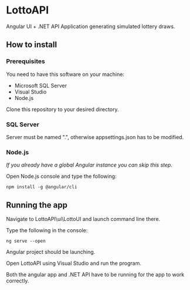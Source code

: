 # LottoAPI
Angular UI + .NET API Application generating simulated lottery draws.

## How to install
### Prerequisites
You need to have this software on your machine:
- Microsoft SQL Server
- Visual Studio
- Node.js

Clone this repository to your desired directory.
### SQL Server
Server must be named ".", otherwise appsettings.json has to be modified.

### Node.js
*If you already have a global Angular instance you can skip this step.*


Open Node.js console and type the following:
```
npm install -g @angular/cli
```

## Running the app
Navigate to LottoAPI\ui\LottoUI and launch command line there.

Type the following in the console:
```
ng serve --open
```
Angular project should be launching.

Open LottoAPI using Visual Studio and run the program.

Both the angular app and .NET API have to be running for the app to work correctly.
